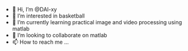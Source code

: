 - 👋 Hi, I’m @DAI-xy
- 👀 I’m interested in basketball
- 🌱 I’m currently learning practical image and video processing using matlab
- 💞️ I’m looking to collaborate on matlab
- 📫 How to reach me ...

<!---
DAI-xy/DAI-xy is a ✨ special ✨ repository because its `README.md` (this file) appears on your GitHub profile.
You can click the Preview link to take a look at your changes.
--->
